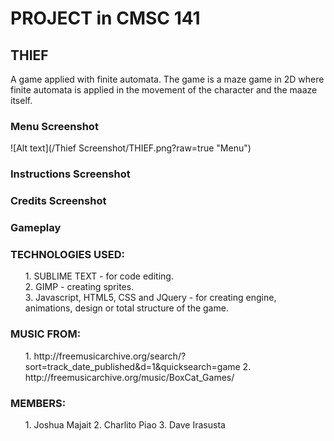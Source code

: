 <div>
	<h1>PROJECT in CMSC 141</h1>
	<h2>THIEF</h2>
	<p>A game applied with finite automata. The game is a maze game in 2D where finite automata is applied in the movement 		of the character and the maaze itself.</p>
</div>

<h3>Menu Screenshot</h3>
![Alt text](/Thief Screenshot/THIEF.png?raw=true "Menu")
<h3>Instructions Screenshot</h3>

<h3>Credits Screenshot</h3>

<h3>Gameplay</h3>


<h3>TECHNOLOGIES USED:</h3>
<ul>
	1. SUBLIME TEXT - for code editing.<br>
	2. GIMP -  creating sprites.<br>
	3. Javascript, HTML5, CSS and JQuery - for creating engine, animations, design or total structure of the game. <br>
</ul>

<h3>MUSIC FROM:</h3>
<ul>
	1. http://freemusicarchive.org/search/?sort=track_date_published&d=1&quicksearch=game
	2. http://freemusicarchive.org/music/BoxCat_Games/
</ul>
<h3>MEMBERS:</h3>
<ul>
	1. Joshua Majait
	2. Charlito Piao
	3. Dave Irasusta
</ul>
